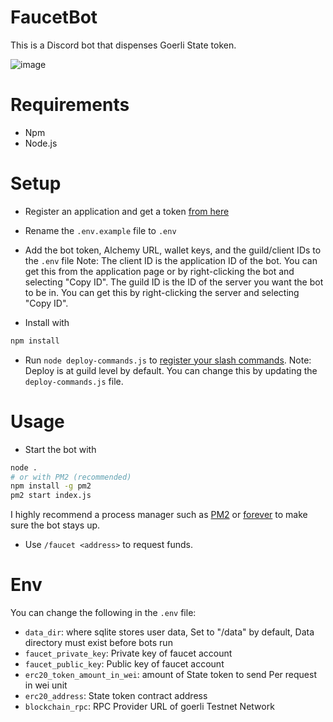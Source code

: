 # FaucetBot
This is a Discord bot that dispenses Goerli State token. 

![image](https://i.imgur.com/SIpNZ77.png)

# Requirements
* Npm
* Node.js

# Setup
* Register an application and get a token [from here](https://discord.com/developers/applications)
* Rename the `.env.example` file to `.env`
* Add the bot token, Alchemy URL, wallet keys, and the guild/client IDs to the `.env` file 
Note: The client ID is the application ID of the bot. You can get this from the application page or by right-clicking the bot and selecting "Copy ID". 
The guild ID is the ID of the server you want the bot to be in. You can get this by right-clicking the server and selecting "Copy ID".

* Install with
```bash
npm install
```
* Run `node deploy-commands.js` to [register your slash commands](https://discordjs.guide/interactions/registering-slash-commands.html#guild-commands).
Note: Deploy is at guild level by default. You can change this by updating the `deploy-commands.js` file. 
# Usage
* Start the bot with
```bash
node .
# or with PM2 (recommended)
npm install -g pm2
pm2 start index.js 
```
I highly recommend a process manager such as [PM2](https://pm2.keymetrics.io/) or [forever](https://github.com/foreversd/forever) to make sure the bot stays up.
* Use `/faucet <address>` to request funds.

# Env
You can change the following in the `.env` file: 
* `data_dir`: where sqlite stores user data, Set to "/data" by default, Data directory must exist before bots run
* `faucet_private_key`: Private key of faucet account
* `faucet_public_key`: Public key of faucet account
* `erc20_token_amount_in_wei`: amount of State token to send Per request in wei unit
* `erc20_address`: State token contract address
* `blockchain_rpc`: RPC Provider URL of goerli Testnet Network
